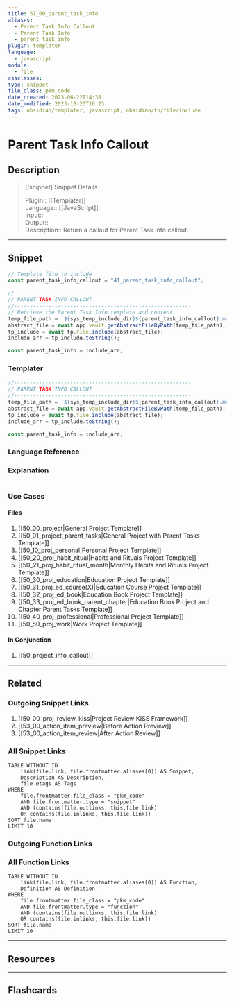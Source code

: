 ```yaml
---
title: 51_00_parent_task_info
aliases:
  - Parent Task Info Callout
  - Parent Task Info
  - parent task info
plugin: templater
language:
  - javascript
module:
  - file
cssclasses: 
type: snippet
file_class: pkm_code
date_created: 2023-06-22T14:38
date_modified: 2023-10-25T16:23
tags: obsidian/templater, javascript, obsidian/tp/file/include
---
```

# Parent Task Info Callout

## Description

> [!snippet] Snippet Details
>  
> Plugin:: [[Templater]]  
> Language:: [[JavaScript]]  
> Input::  
> Output::  
> Description:: Return a callout for Parent Task Info callout.

---

## Snippet

<!-- Add the full code including explanatory comments  -->

```javascript
// Template file to include
const parent_task_info_callout = "41_parent_task_info_callout";

//---------------------------------------------------------  
// PARENT TASK INFO CALLOUT
//---------------------------------------------------------
// Retrieve the Parent Task Info template and content
temp_file_path = `${sys_temp_include_dir}${parent_task_info_callout}.md`;
abstract_file = await app.vault.getAbstractFileByPath(temp_file_path);
tp_include = await tp.file.include(abstract_file);
include_arr = tp_include.toString();

const parent_task_info = include_arr;
```

### Templater

<!-- Add the full code as it appears in the template  -->  
<!-- Exclude explanatory comments  -->

```javascript
//---------------------------------------------------------  
// PARENT TASK INFO CALLOUT
//---------------------------------------------------------
temp_file_path = `${sys_temp_include_dir}${parent_task_info_callout}.md`;
abstract_file = await app.vault.getAbstractFileByPath(temp_file_path);
tp_include = await tp.file.include(abstract_file);
include_arr = tp_include.toString();

const parent_task_info = include_arr;
```

### Language Reference

<!-- Recreate the code with links to files  -->

### Explanation

```javascript

```

### Use Cases

#### Files

<!-- Files containing the snippet  -->

1. [[50_00_project|General Project Template]]
2. [[50_01_project_parent_tasks|General Project with Parent Tasks Template]]
3. [[50_10_proj_personal|Personal Project Template]]
4. [[50_20_proj_habit_ritual|Habits and Rituals Project Template]]
5. [[50_21_proj_habit_ritual_month|Monthly Habits and Rituals Project Template]]
6. [[50_30_proj_education|Education Project Template]]
7. [[50_31_proj_ed_course(X)|Education Course Project Template]]
8. [[50_32_proj_ed_book|Education Book Project Template]]
9. [[50_33_proj_ed_book_parent_chapter|Education Book Project and Chapter Parent Tasks Template]]
10. [[50_40_proj_professional|Professional Project Template]]
11. [[50_50_proj_work|Work Project Template]]

#### In Conjunction

<!-- Snippets used together with this snippet  -->

1. [[50_project_info_callout]]

---

## Related

### Outgoing Snippet Links

<!-- Link related snippet here -->

1. [[50_00_proj_review_kiss|Project Review KISS Framework]]
2. [[53_00_action_item_preview|Before Action Preview]]
3. [[53_00_action_item_review|After Action Review]]

### All Snippet Links

<!-- Query limit 10  -->

```dataview
TABLE WITHOUT ID
	link(file.link, file.frontmatter.aliases[0]) AS Snippet,
	Description AS Description,
	file.etags AS Tags
WHERE 
	file.frontmatter.file_class = "pkm_code"
	AND file.frontmatter.type = "snippet"
	AND (contains(file.outlinks, this.file.link)
	OR contains(file.inlinks, this.file.link))
SORT file.name
LIMIT 10
```

### Outgoing Function Links

<!-- Link related functions here -->

### All Function Links

<!-- Query limit 10  -->

```dataview
TABLE WITHOUT ID
	link(file.link, file.frontmatter.aliases[0]) AS Function,
	Definition AS Definition
WHERE 
	file.frontmatter.file_class = "pkm_code"
	AND file.frontmatter.type = "function"
	AND (contains(file.outlinks, this.file.link)
	OR contains(file.inlinks, this.file.link))
SORT file.name
LIMIT 10
```

---

## Resources

---

## Flashcards
